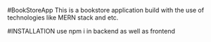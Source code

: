#BookStoreApp
This is a bookstore application build with the use of technologies like MERN stack and etc.

#INSTALLATION
use npm i in backend as well as frontend

